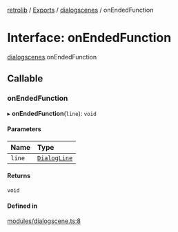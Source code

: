 [retrolib](../README.md) / [Exports](../modules.md) / [dialogscenes](../modules/dialogscenes.md) / onEndedFunction

# Interface: onEndedFunction

[dialogscenes](../modules/dialogscenes.md).onEndedFunction

## Callable

### onEndedFunction

▸ **onEndedFunction**(`line`): `void`

#### Parameters

| Name | Type |
| :------ | :------ |
| `line` | [`DialogLine`](../modules/dialogscenes.md#dialogline) |

#### Returns

`void`

#### Defined in

[modules/dialogscene.ts:8](https://github.com/philbgarner/retrolib/blob/97cd8c0/src/modules/dialogscene.ts#L8)
